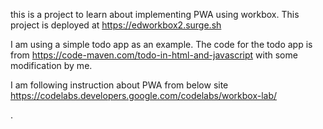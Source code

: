 this is a project to learn about implementing PWA using workbox.
This project is deployed at https://edworkbox2.surge.sh


I am using a simple todo app as an example.  The code for the todo app is from https://code-maven.com/todo-in-html-and-javascript with some modification by me.

I am following instruction about PWA from below site
https://codelabs.developers.google.com/codelabs/workbox-lab/



.
